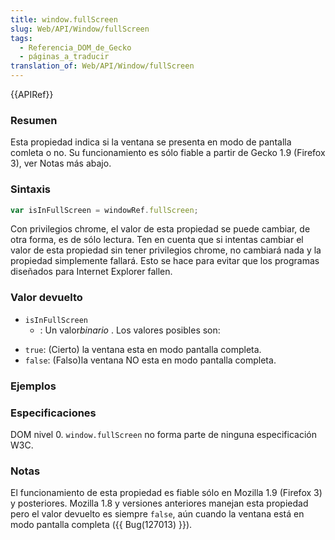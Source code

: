 ```yaml
---
title: window.fullScreen
slug: Web/API/Window/fullScreen
tags:
  - Referencia_DOM_de_Gecko
  - páginas_a_traducir
translation_of: Web/API/Window/fullScreen
---
```


{{APIRef}}

### Resumen

Esta propiedad indica si la ventana se presenta en modo de pantalla comleta o no. Su funcionamiento es sólo fiable a partir de Gecko 1.9 (Firefox 3), ver Notas más abajo.

### Sintaxis

```js
var isInFullScreen = windowRef.fullScreen;
```

Con privilegios chrome, el valor de esta propiedad se puede cambiar, de otra forma, es de sólo lectura. Ten en cuenta que si intentas cambiar el valor de esta propiedad sin tener privilegios chrome, no cambiará nada y la propiedad simplemente fallará. Esto se hace para evitar que los programas diseñados para Internet Explorer fallen.

### Valor devuelto

- `isInFullScreen`
  - : Un valor*binario* . Los valores posibles son:

<!---->

- `true`: (Cierto) la ventana esta en modo pantalla completa.
- `false`: (Falso)la ventana NO esta en modo pantalla completa.

### Ejemplos

### Especificaciones

DOM nivel 0. `window.fullScreen` no forma parte de ninguna especificación W3C.

### Notas

El funcionamiento de esta propiedad es fiable sólo en Mozilla 1.9 (Firefox 3) y posteriores. Mozilla 1.8 y versiones anteriores manejan esta propiedad pero el valor devuelto es siempre `false`, aún cuando la ventana está en modo pantalla completa ({{ Bug(127013) }}).
